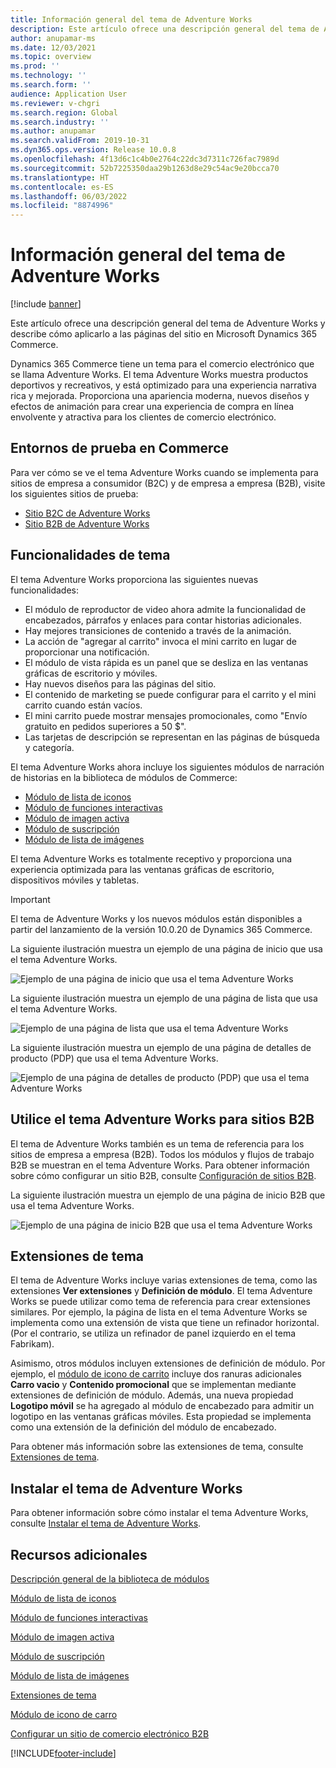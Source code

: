 ```yaml
---
title: Información general del tema de Adventure Works
description: Este artículo ofrece una descripción general del tema de Adventure Works y describe cómo aplicarlo a las páginas del sitio en Microsoft Dynamics 365 Commerce.
author: anupamar-ms
ms.date: 12/03/2021
ms.topic: overview
ms.prod: ''
ms.technology: ''
ms.search.form: ''
audience: Application User
ms.reviewer: v-chgri
ms.search.region: Global
ms.search.industry: ''
ms.author: anupamar
ms.search.validFrom: 2019-10-31
ms.dyn365.ops.version: Release 10.0.8
ms.openlocfilehash: 4f13d6c1c4b0e2764c22dc3d7311c726fac7989d
ms.sourcegitcommit: 52b7225350daa29b1263d8e29c54ac9e20bcca70
ms.translationtype: HT
ms.contentlocale: es-ES
ms.lasthandoff: 06/03/2022
ms.locfileid: "8874996"
---
```

# <a name="adventure-works-theme-overview"></a>Información general del tema de Adventure Works

[!include [banner](includes/banner.md)]

Este artículo ofrece una descripción general del tema de Adventure Works y describe cómo aplicarlo a las páginas del sitio en Microsoft Dynamics 365 Commerce.

Dynamics 365 Commerce tiene un tema para el comercio electrónico que se llama Adventure Works. El tema Adventure Works muestra productos deportivos y recreativos, y está optimizado para una experiencia narrativa rica y mejorada. Proporciona una apariencia moderna, nuevos diseños y efectos de animación para crear una experiencia de compra en línea envolvente y atractiva para los clientes de comercio electrónico.

## <a name="trial-environments-in-commerce"></a>Entornos de prueba en Commerce

Para ver cómo se ve el tema Adventure Works cuando se implementa para sitios de empresa a consumidor (B2C) y de empresa a empresa (B2B), visite los siguientes sitios de prueba:

- [Sitio B2C de Adventure Works](https://www.adventure-works.com/)
- [Sitio B2B de Adventure Works](https://www.adventure-works.com/business)

## <a name="theme-capabilities"></a>Funcionalidades de tema

El tema Adventure Works proporciona las siguientes nuevas funcionalidades:

- El módulo de reproductor de video ahora admite la funcionalidad de encabezados, párrafos y enlaces para contar historias adicionales.
- Hay mejores transiciones de contenido a través de la animación.
- La acción de "agregar al carrito" invoca el mini carrito en lugar de proporcionar una notificación.
- El módulo de vista rápida es un panel que se desliza en las ventanas gráficas de escritorio y móviles.
- Hay nuevos diseños para las páginas del sitio. 
- El contenido de marketing se puede configurar para el carrito y el mini carrito cuando están vacíos.
- El mini carrito puede mostrar mensajes promocionales, como "Envío gratuito en pedidos superiores a 50 $".
- Las tarjetas de descripción se representan en las páginas de búsqueda y categoría.

El tema Adventure Works ahora incluye los siguientes módulos de narración de historias en la biblioteca de módulos de Commerce:

- [Módulo de lista de iconos](tile-list-module.md)
- [Módulo de funciones interactivas](interactive-feature-module.md)
- [Módulo de imagen activa](active-image-module.md)
- [Módulo de suscripción](subscribe-module.md)
- [Módulo de lista de imágenes](image-list-module.md)

El tema Adventure Works es totalmente receptivo y proporciona una experiencia optimizada para las ventanas gráficas de escritorio, dispositivos móviles y tabletas.

> [!IMPORTANT]
> El tema de Adventure Works y los nuevos módulos están disponibles a partir del lanzamiento de la versión 10.0.20 de Dynamics 365 Commerce.

La siguiente ilustración muestra un ejemplo de una página de inicio que usa el tema Adventure Works.

![Ejemplo de una página de inicio que usa el tema Adventure Works](./media/aw_b2c.PNG)

La siguiente ilustración muestra un ejemplo de una página de lista que usa el tema Adventure Works.

![Ejemplo de una página de lista que usa el tema Adventure Works](./media/Aw_list.PNG)

La siguiente ilustración muestra un ejemplo de una página de detalles de producto (PDP) que usa el tema Adventure Works.

![Ejemplo de una página de detalles de producto (PDP) que usa el tema Adventure Works](./media/aw_pdp.PNG)

## <a name="use-the-adventure-works-theme-for-b2b-sites"></a>Utilice el tema Adventure Works para sitios B2B

El tema de Adventure Works también es un tema de referencia para los sitios de empresa a empresa (B2B). Todos los módulos y flujos de trabajo B2B se muestran en el tema Adventure Works. Para obtener información sobre cómo configurar un sitio B2B, consulte [Configuración de sitios B2B](./b2b/set-up-b2b-site.md).

La siguiente ilustración muestra un ejemplo de una página de inicio B2B que usa el tema Adventure Works.

![Ejemplo de una página de inicio B2B que usa el tema Adventure Works](./media/aw_b2b.PNG)

## <a name="theme-extensions"></a>Extensiones de tema

El tema de Adventure Works incluye varias extensiones de tema, como las extensiones **Ver extensiones** y **Definición de módulo**. El tema Adventure Works se puede utilizar como tema de referencia para crear extensiones similares. Por ejemplo, la página de lista en el tema Adventure Works se implementa como una extensión de vista que tiene un refinador horizontal. (Por el contrario, se utiliza un refinador de panel izquierdo en el tema Fabrikam).

Asimismo, otros módulos incluyen extensiones de definición de módulo. Por ejemplo, el [módulo de icono de carrito](cart-icon-module.md) incluye dos ranuras adicionales **Carro vacio** y **Contenido promocional** que se implementan mediante extensiones de definición de módulo. Además, una nueva propiedad **Logotipo móvil** se ha agregado al módulo de encabezado para admitir un logotipo en las ventanas gráficas móviles. Esta propiedad se implementa como una extensión de la definición del módulo de encabezado.

Para obtener más información sobre las extensiones de tema, consulte [Extensiones de tema](e-commerce-extensibility/theme-module-extensions.md).

## <a name="install-the-adventure-works-theme"></a>Instalar el tema de Adventure Works

Para obtener información sobre cómo instalar el tema Adventure Works, consulte [Instalar el tema de Adventure Works](install-adventure-works.md).

## <a name="additional-resources"></a>Recursos adicionales

[Descripción general de la biblioteca de módulos](starter-kit-overview.md)

[Módulo de lista de iconos](tile-list-module.md)

[Módulo de funciones interactivas](interactive-feature-module.md)

[Módulo de imagen activa](active-image-module.md)

[Módulo de suscripción](subscribe-module.md)

[Módulo de lista de imágenes](image-list-module.md)

[Extensiones de tema](e-commerce-extensibility/theme-module-extensions.md)

[Módulo de icono de carro](cart-icon-module.md)

[Configurar un sitio de comercio electrónico B2B](./b2b/set-up-b2b-site.md)

[!INCLUDE[footer-include](../includes/footer-banner.md)]
